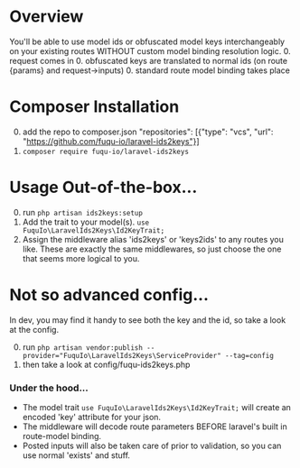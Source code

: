 # Overview
You'll be able to use model ids or obfuscated model keys interchangeably on your existing routes WITHOUT custom model binding resolution logic.
0. request comes in
0. obfuscated keys are translated to normal ids (on route {params} and request->inputs)
0. standard route model binding takes place

# Composer Installation
0. add the repo to composer.json "repositories": [{"type": "vcs", "url": "https://github.com/fuqu-io/laravel-ids2keys"}]
2. `composer require fuqu-io/laravel-ids2keys`


# Usage Out-of-the-box...
0. run `php artisan ids2keys:setup`
0. Add the trait to your model(s).  `use FuquIo\LaravelIds2Keys\Id2KeyTrait;`
0. Assign the middleware alias 'ids2keys' or 'keys2ids' to any routes you like.  These are exactly the same middlewares, so just choose the one that seems more logical to you.

# Not so advanced config...
In dev, you may find it handy to see both the key and the id, so take a look at the config.

0. run `php artisan vendor:publish --provider="FuquIo\LaravelIds2Keys\ServiceProvider" --tag=config`
0. then take a look at config/fuqu-ids2keys.php

### Under the hood...
* The model trait `use FuquIo\LaravelIds2Keys\Id2KeyTrait;` will create an encoded 'key' attribute for your json.
* The middleware will decode route parameters BEFORE laravel's built in route-model binding.
* Posted inputs will also be taken care of prior to validation, so you can use normal 'exists' and stuff.